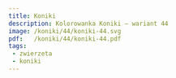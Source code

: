 ```yaml
---
title: Koniki
description: Kolorowanka Koniki – wariant 44
image: /koniki/44/koniki-44.svg
pdf:   /koniki/44/koniki-44.pdf
tags:
 - zwierzeta
 - koniki
---
```

